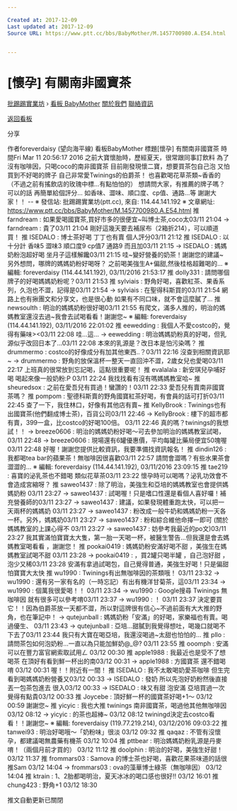 ```yaml
---

Created at: 2017-12-09
Last updated at: 2017-12-09
Source URL: https://www.ptt.cc/bbs/BabyMother/M.1457700980.A.E54.html


---
```


# [懷孕] 有關南非國寶茶


[批踢踢實業坊](https://www.ptt.cc/) › [看板 BabyMother](https://www.ptt.cc/bbs/BabyMother/index.html) [關於我們](https://www.ptt.cc/about.html) [聯絡資訊](https://www.ptt.cc/contact.html)

[返回看板](https://www.ptt.cc/bbs/BabyMother/index.html)

分享

作者foreverdaisy (望向海平線)
看板BabyMother
標題\[懷孕\] 有關南非國寶茶
時間Fri Mar 11 20:56:17 2016
之前大寶懷胎時，歷經夏天，很常跟同事訂飲料 為了沒有咖啡因，只喝coco的南非國寶茶 目前剛發現懷二寶，想要買茶包自己泡 又怕買到不好喝的牌子 自己非常愛Twinings的伯爵茶！ 也喜歡喝花草茶類~香香的 （不過之前有搖飲店的玫瑰中標…有點怕怕的） 想請問大家，有推薦的牌子嗎？ 可以的話 再簡單給個評分… 如香味、澀味、順口度、cp值、通路…等 謝謝大家！！ -- ※ 發信站: 批踢踢實業坊(ptt.cc), 來自: 114.44.141.192 ※ 文章網址: <https://www.ptt.cc/bbs/BabyMother/M.1457700980.A.E54.html>
推 farndream : 如果愛喝國寶茶,買好市多的很便宜~叫博士茶,coco太03/11 21:04
→ farndream : 貴了03/11 21:04
剛好這幾天要去補尿布（2箱折214），可以順道買！
推 ISEDALO : 博士茶好喝 丁丁也有賣 個人評分03/11 21:12
推 ISEDALO : 以十分計 香味5 澀味3 順口度9 cp值7 通路9 而且加03/11 21:15
→ ISEDALO : 媽媽奶粉泡超好喝 坐月子這樣解饞03/11 21:15
哇~變好營養的奶茶！謝謝您的建議~ 另外想問，哪牌的媽媽奶粉好喝呀？ 之前喝美強生A+偏甜,然後桂格超難喝的… ※ 編輯: foreverdaisy (114.44.141.192), 03/11/2016 21:53:17
推 dolly331 : 請問哪個牌子的好喝媽媽奶粉呢？03/11 21:53
推 sylviais : 野角好喝，喜歡紅茶、果香系列，久泡也不澀，記得是03/11 21:54
→ sylviais : 在聖得科斯買的03/11 21:54
網路上也有揪團文和分享文，也是很心動 如果有不同口味，就不會這麼膩了…
推 newsoulth : 明治的媽媽奶粉很好喝03/11 21:55
有爬文，滿多人推的，明治的媽媽教室還沒去過~我會去試喝看看！謝謝您~ ※ 編輯: foreverdaisy (114.44.141.192), 03/11/2016 22:01:02
推 eewedding : 我個人不愛costco的，覺得有藥味><03/11 22:08
哇…這…
→ eewedding : 明治媽媽奶粉真的好喝，但乳源似乎改回日本了…03/11 22:08
本來的乳源是？改日本是怕污染嗎？
推 drummermo : costco的好像成分有加其他東西..？03/11 22:16
沒查到相關資訊耶~
→ drummermo : 野角的放保溫杯一整天一直回沖不澀，2歲女兒也愛喝03/11 22:17
上班真的很常放到忘記喝，這點很重要呢！
推 evalalala : 新安琪兒孕哺好喝 喝起來像一般奶粉:P 03/11 22:24
我找找看有沒有嗎媽媽教室哈~
推 sheuredsox : 之前在愛吾兒有買過！蠻讚的！03/11 22:33
愛吾兒有賣南非國寶茶嗎？
推 pompom : 聖德科斯賣的野角國寶紅茶好喝，有會員的話可打折03/11 22:45
查了一下，我住林口，好像有其他店有賣~
推 KellyBrook : Twinings也有出國寶茶(他們翻成博士茶)，百貨公司03/11 22:46
→ KellyBrook : 樓下的超市都有賣，399一盒，比costco的好喝100倍。 03/11 22:46
真的嗎？twinings的我想試！！
→ breeze0606 : 明治的媽媽奶粉好喝～可去參加明治的媽媽教室試喝，03/11 22:48
→ breeze0606 : 現場還有6罐優惠價，平均每罐比藥局便宜50塊喔03/11 22:48
好喔！謝謝您提供比較資訊，我要準備找資訊報名！
推 dindin126 : 我都喝tea bar的蘋果茶！無咖啡因很喜歡03/11 22:57
請問會澀嗎？有些水果茶會澀澀的… ※ 編輯: foreverdaisy (114.44.141.192), 03/11/2016 23:09:15
推 tae219 : 喜寶的泌乳茶也不錯喝 類似花草茶03/11 23:22
懷孕時可以喝嗎？泌乳功效會不會造成宮縮呀？
推 saweo1437 : 除了明治，美強生和亞培的媽媽教室也會提供媽媽奶粉 03/11 23:27
→ saweo1437 : 試喝喔！只是嗜口性還是看個人喜好囉！補充營養師的03/11 23:27
→ saweo1437 : 建議，如果發現體重跑太快，可以把一天兩杯的媽媽奶 03/11 23:27
→ saweo1437 : 粉改成一般牛奶和媽媽奶粉一天各一杯。另外，媽媽奶03/11 23:27
→ saweo1437 : 粉和綜合維他命擇一即可 (關於媽媽教室的上課心得不 03/11 23:27
→ saweo1437 : 妨參考我最近的po文)03/11 23:27
我其實滿怕寶寶太大隻，第一胎一天喝一杯，被醫生警告…但我還是會去媽媽教室喝看看 ，謝謝您！
推 pookai0419 : 媽媽奶粉安滿好喝不甜 ，美強生在媽媽教室試喝不甜 03/11 23:28
→ pookai0419 : ，買2罐只喝半罐 ，自己泡好甜 ，泡少又稀03/11 23:28
安滿有拿過試喝包，自己覺得普通，美強生好喝！只是偏甜怕寶寶大太快
推 wu1990 : Twinings有出無咖啡因的茶類哦！ 03/11 23:32
→ wu1990 : 還有另一家有名的（一時忘記）有出有機洋甘菊茶，這03/11 23:34
→ wu1990 : 個萬我很愛喝！！ 03/11 23:34
→ wu1990 : Google搜尋 Twinings 無咖啡因 就有很多可以參考唷03/11 23:37
→ wu1990 : ！ 03/11 23:37
決定要買它！！因為伯爵茶放一天都不澀，所以對這牌很有信心~不過前面有大大推的野 角，也在筆記中！
→ qutejunball : 媽媽奶粉「安滿」的好喝，家樂福也有賣。喝過優生、 03/11 23:43
→ qutejunball : 亞培…甜膩到我覺得想吐，喝幾口就喝不下去了03/11 23:44
我只有大寶在喝亞培，我還沒喝過~太甜也怕怕的…
推 pllo : 請問茶包如何泡奶粉…一直以為只能加鮮奶@\_@? 03/11 23:55
推 ooomph : 安滿可以在豐力富官網索取試用ㄥ 03/12 00:30
推 apple1988 : 我最近也是受不了想喝茶 在頂好有看到鮮一杯出的南03/12 00:31
→ apple1988 : 方國寶茶 還不錯喝唷 03/12 00:31
喔！！附近有一間！
推 ISEDALO : 我不太敢喝奶愛茶咖啡 但生完看到喝媽媽奶粉營養又03/12 00:33
→ ISEDALO : 發奶 所以先泡好奶粉然後直接丟一包茶包進去 很入03/12 00:33
→ ISEDALO : 味又有甜 泡安滿 亞培買過一次覺得有點貴03/12 00:33
推 Joycebe : 頂好鮮一杯的國寶茶好喝+1～ 03/12 00:59
謝謝您~
推 yicyic : 我也大推 twinings 南非國寶茶，喝過他其他無咖啡因03/12 08:12
→ yicyic : 的茶也超棒~ 03/12 08:12
twiningd決定去costco看看！！謝謝您~ ※ 編輯: foreverdaisy (119.77.219.214), 03/12/2016 09:03:22
推 tanwei93 : 明治好喝哦～「奶粉味」很淡 03/12 09:32
推 qaqaz : 不管有沒懷孕，都建議喝無農藥有機茶 03/12 10:04
推 pttbear : 明治媽媽奶粉乳源是丹麥唷！（兩個月前才買的） 03/12 11:12
推 doolphin : 明治的好喝，美強生好甜！ 03/12 11:37
推 frommars03 : Samova 的博士茶也好喝，喜歡花果茶味道的話很推Sam 03/12 14:04
→ frommars03 : ova的藻華博士綠茶（無咖啡因） 03/12 14:04
推 ktrain : 1、2胎都喝明治，夏天冰冰的喝口感也很好!! 03/12 16:01
推 chung423 : 野角+1 03/12 18:30

推文自動更新已關閉


